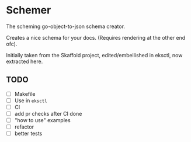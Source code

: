 # Schemer

The scheming go-object-to-json schema creator.

Creates a nice schema for your docs. (Requires rendering at the other end ofc).

Initially taken from the Skaffold project, edited/embellished in eksctl, now extracted here.

## TODO
- [ ] Makefile
- [ ] Use in `eksctl`
- [ ] CI
- [ ] add pr checks after CI done
- [ ] "how to use" examples
- [ ] refactor
- [ ] better tests
